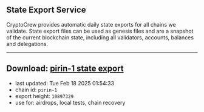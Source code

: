 ## State Export Service
CryptoCrew provides automatic daily state exports for all chains we validate. State export files can be used as genesis files and are a snapshot of the current blockchain state, including all validators, accounts, balances and delegations.

---
**Download: [pirin-1 state export](https://dl-eu2.ccvalidators.com/SERVICE/nolus/pirin-1_export_10897329.json)**
---

- last updated: Tue Feb 18 2025 01:54:33
- chain id: `pirin-1`
- export height: `10897329`
- use for: airdrops, local tests, chain recovery
